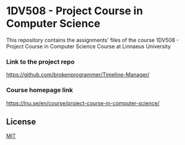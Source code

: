 #  1DV508 - Project Course in Computer Science

This repository contains the assignments' files of the course 1DV508 - Project Course in Computer Science Course at Linnaeus University

### Link to the project repo
https://github.com/brokenprogrammer/Timeline-Manager/

### Course homepage link

https://lnu.se/en/course/project-course-in-computer-science/

## License
[MIT](https://choosealicense.com/licenses/mit/)
